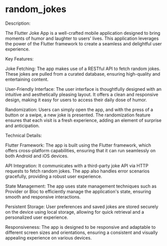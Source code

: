 # random_jokes
Description:

The Flutter Joke App is a well-crafted mobile application designed to bring moments of humor and laughter to users' lives. This application leverages the power of the Flutter framework to create a seamless and delightful user experience.

Key Features:

Joke Fetching: The app makes use of a RESTful API to fetch random jokes. These jokes are pulled from a curated database, ensuring high-quality and entertaining content.

User-Friendly Interface: The user interface is thoughtfully designed with an intuitive and aesthetically pleasing layout. It offers a clean and responsive design, making it easy for users to access their daily dose of humor.

Randomization: Users can simply open the app, and with the press of a button or a swipe, a new joke is presented. The randomization feature ensures that each visit is a fresh experience, adding an element of surprise and anticipation.

Technical Details:

Flutter Framework: The app is built using the Flutter framework, which offers cross-platform capabilities, ensuring that it can run seamlessly on both Android and iOS devices.

API Integration: It communicates with a third-party joke API via HTTP requests to fetch random jokes. The app also handles error scenarios gracefully, providing a robust user experience.

State Management: The app uses state management techniques such as Provider or Bloc to efficiently manage the application's state, ensuring smooth and responsive interactions.

Persistent Storage: User preferences and saved jokes are stored securely on the device using local storage, allowing for quick retrieval and a personalized user experience.

Responsiveness: The app is designed to be responsive and adaptable to different screen sizes and orientations, ensuring a consistent and visually appealing experience on various devices.
